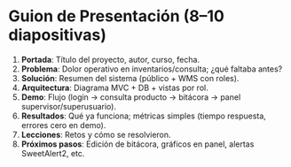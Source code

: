 # Guion de Presentación (8–10 diapositivas)

1. **Portada**: Título del proyecto, autor, curso, fecha.
2. **Problema**: Dolor operativo en inventarios/consulta; ¿qué faltaba antes?
3. **Solución**: Resumen del sistema (público + WMS con roles).
4. **Arquitectura**: Diagrama MVC + DB + vistas por rol.
5. **Demo**: Flujo (login → consulta producto → bitácora → panel supervisor/superusuario).
6. **Resultados**: Qué ya funciona; métricas simples (tiempo respuesta, errores cero en demo).
7. **Lecciones**: Retos y cómo se resolvieron.
8. **Próximos pasos**: Edición de bitácora, gráficos en panel, alertas SweetAlert2, etc.
```
